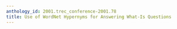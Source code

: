 ```yaml
---
anthology_id: 2001.trec_conference-2001.78
title: Use of WordNet Hypernyms for Answering What-Is Questions
---
```

